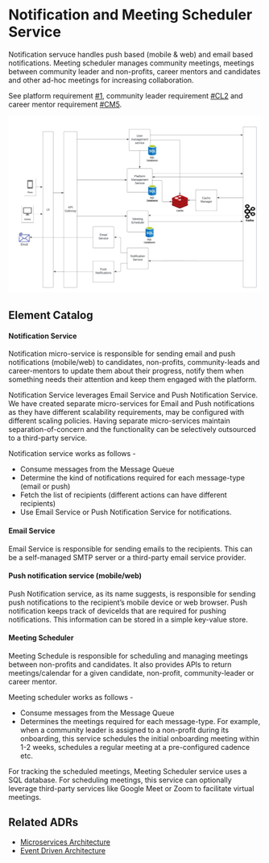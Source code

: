 # Notification and Meeting Scheduler Service
Notification servuce handles push based (mobile & web) and email based notifications.
Meeting scheduler manages community meetings, meetings between community leader and non-profits, career mentors and candidates and other ad-hoc meetings for increasing collaboration.

See platform requirement [#1](../requirements/functional-requirements.md#functional-requirements), community leader requirement [#CL2](../requirements/functional-requirements.md#community-leader) and career mentor requirement [#CM5](../requirements/functional-requirements.md#career-mentor).

![Notification and Meeting Scheduler Architecture](../images/notification-and-meeting-scheduler.jpeg)

## Element Catalog 

#### Notification Service
Notification micro-service is responsible for sending email and push notifications (mobile/web) to candidates, non-profits, community-leads and career-mentors to update them about their progress, notify them when something needs their attention and keep them engaged with the platform.

Notification Service leverages Email Service and Push Notification Service. We have created separate micro-services for Email and Push notifications as they have different scalability requirements, may be configured with different scaling policies. Having separate micro-services maintain separation-of-concern and the functionality can be selectively outsourced to a third-party service.

Notification service works as follows -

- Consume messages from the Message Queue
- Determine the kind of notifications required for each message-type (email or push)
- Fetch the list of recipients (different actions can have different recipients)
- Use Email Service or Push Notification Service for notifications.


#### Email Service

Email Service is responsible for sending emails to the recipients. This can be a self-managed SMTP server or a third-party email service provider.

#### Push notification service (mobile/web)

Push Notification service, as its name suggests, is responsible for sending push notifications to the recipient’s mobile device or web browser.
Push notification keeps track of deviceIds that are required for pushing notifications. This information can be stored in a simple key-value store.


#### Meeting Scheduler
Meeting Schedule is responsible for scheduling and managing meetings between non-profits and candidates. It also provides APIs to return meetings/calendar for a given candidate, non-profit, community-leader or career mentor.

Meeting scheduler works as follows -

- Consume messages from the Message Queue
- Determines the meetings required for each message-type. For example, when a community leader is assigned to a non-profit during its onboarding, this service schedules the initial onboarding meeting within 1-2 weeks, schedules a regular meeting at a pre-configured cadence etc.

For tracking the scheduled meetings, Meeting Scheduler service uses a SQL database. For scheduling meetings, this service can optionally leverage third-party services like Google Meet or Zoom to facilitate virtual meetings.

## Related ADRs
- [Microservices Architecture](../adrs/adr01-microservice-architecture.md)
- [Event Driven Architecture](../adrs/adr02-eda-architecture.md)
